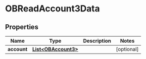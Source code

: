 
# OBReadAccount3Data

## Properties
Name | Type | Description | Notes
------------ | ------------- | ------------- | -------------
**account** | [**List&lt;OBAccount3&gt;**](OBAccount3.md) |  |  [optional]



